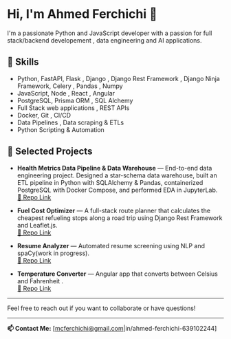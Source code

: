 # Hi, I'm Ahmed Ferchichi 👋

I'm a passionate Python and JavaScript developer with a passion for full stack/backend developement , data engineering and  AI applications.

## 🚀 Skills

- Python, FastAPI, Flask  , Django , Django Rest Framework , Django Ninja Framework, Celery , Pandas , Numpy 
- JavaScript, Node , React  , Angular
- PostgreSQL, Prisma ORM , SQL Alchemy
- Full Stack web applications , REST APIs 
- Docker, Git , CI/CD 
- Data Pipelines , Data scraping & ETLs
-  Python Scripting & Automation   

## 📂 Selected Projects
- **Health Metrics Data Pipeline & Data Warehouse** — End-to-end data engineering project. Designed a star-schema data warehouse, built an ETL pipeline in Python with SQLAlchemy & Pandas, containerized PostgreSQL with Docker Compose, and performed EDA in JupyterLab.  
  [🔗 Repo Link](https://github.com/AhmedFerchich-i/health-metrics-data-pipeline)
- **Fuel Cost Optimizer** — A full-stack route planner that calculates the cheapest refueling stops along a road trip using Django Rest Framework and Leaflet.js.  
  [🔗 Repo Link](https://github.com/AhmedFerchich-i/fuel-route-optimizer)

- **Resume Analyzer** — Automated resume screening using NLP and spaCy(work in progress).  
  [🔗 Repo Link](https://github.com/AhmedFerchich-i/ai-powered-resume-review-)
  
- **Temperature Converter** — Angular app that converts between Celsius and  Fahrenheit .  
  [🔗 Repo Link](https://github.com/AhmedFerchich-i/temperature-converter-angular)



---

Feel free to reach out if you want to collaborate or have questions!

---

**📫 Contact Me:** [mcferchichi@gmail.com|in/ahmed-ferchichi-639102244]
